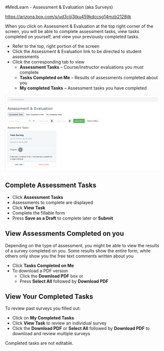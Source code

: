 #MedLearn - Assessment & Evaluation (aka Surveys)

https://arizona.box.com/s/ud3cjji3tku459kdccsg14mzb2128jlk

When you click on Assessment & Evaluation at the top right corner of the screen, you will be able to complete assessment tasks, view tasks completed on yourself, and view your previously completed tasks.
* Refer to the top, right portion of the screen
* Click the Assessment & Evaluation link to be directed to student assessments
* Click the corresponding tab to view
    * **Assessment Tasks** – Course/instructor evaluations you must complete
    * **Tasks Completed on Me** – Results of assessments completed about you
    * **My completed Tasks** – Assessment tasks you have completed


![Tasks](./images/all-assesstasks.png)

## Complete Assessment Tasks

* Click **Assessment Tasks**
* Assessments to complete are displayed
* Click **View Task**
* Complete the fillable form
* Press **Save as a Draft** to complete later or **Submit**

## View Assessments Completed on you

Depending on the type of assessment, you might be able to view the results of a survey completed on you. Some results show the entire form, while others only show you the free text comments written about you
* Click **Tasks Completed on Me**
* To download a PDF version
    * Click the **Download PDF** box or
    * Press **Select All** followed by **Download PDF**

## View Your Completed Tasks

To review past surveys you filled out:

* Click on **My Completed Tasks**
* Click **View Task** to review an individual survey
* Click the **Download PDF** or **Select All** followed by **Download PDF** to download and review multiple surveys

Completed tasks are not editable.
